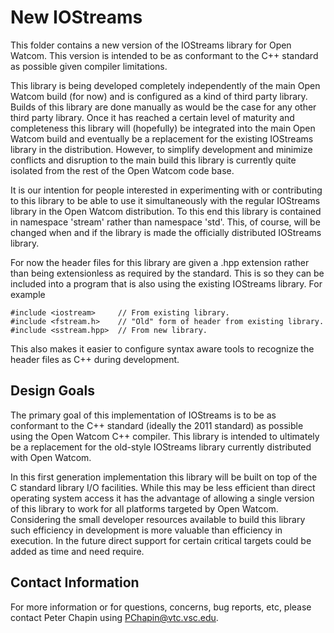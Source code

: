 
New IOStreams
=============

This folder contains a new version of the IOStreams library for Open
Watcom. This version is intended to be as conformant to the C++ standard as
possible given compiler limitations.

This library is being developed completely independently of the main Open
Watcom build (for now) and is configured as a kind of third party library.
Builds of this library are done manually as would be the case for any other
third party library. Once it has reached a certain level of maturity and
completeness this library will (hopefully) be integrated into the main Open
Watcom build and eventually be a replacement for the existing IOStreams
library in the distribution. However, to simplify development and minimize
conflicts and disruption to the main build this library is currently quite
isolated from the rest of the Open Watcom code base.

It is our intention for people interested in experimenting with or
contributing to this library to be able to use it simultaneously with the
regular IOStreams library in the Open Watcom distribution. To this end this
library is contained in namespace 'stream' rather than namespace 'std'.
This, of course, will be changed when and if the library is made the
officially distributed IOStreams library.

For now the header files for this library are given a .hpp extension rather
than being extensionless as required by the standard. This is so they can
be included into a program that is also using the existing IOStreams
library. For example

    #include <iostream>     // From existing library.
    #include <fstream.h>    // "Old" form of header from existing library.
    #include <sstream.hpp>  // From new library.

This also makes it easier to configure syntax aware tools to recognize the
header files as C++ during development.


Design Goals
------------

The primary goal of this implementation of IOStreams is to be as conformant
to the C++ standard (ideally the 2011 standard) as possible using the Open
Watcom C++ compiler. This library is intended to ultimately be a
replacement for the old-style IOStreams library currently distributed with
Open Watcom.

In this first generation implementation this library will be built on top
of the C standard library I/O facilities. While this may be less efficient
than direct operating system access it has the advantage of allowing a
single version of this library to work for all platforms targeted by Open
Watcom. Considering the small developer resources available to build this
library such efficiency in development is more valuable than efficiency in
execution. In the future direct support for certain critical targets could
be added as time and need require.


Contact Information
-------------------

For more information or for questions, concerns, bug reports, etc, please
contact Peter Chapin using PChapin@vtc.vsc.edu.
